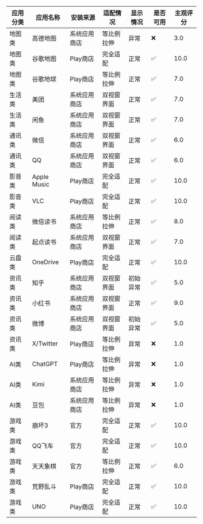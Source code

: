 | 应用分类 | 应用名称        | 安装来源   | 适配情况  | 显示情况 | 是否可用 | 主观评分 |
|------|-------------|--------|-------|------|------|------|
| 地图类  | 高德地图        | 系统应用商店 | 等比例拉伸 | 异常   | ❌    | 3.0  |
| 地图类  | 谷歌地图        | Play商店 | 完全适配  | 正常   | ✅    | 10.0 |
| 地图类  | 谷歌地球        | Play商店 | 等比例拉伸 | 正常   | ✅    | 7.0  |
| 生活类  | 美团          | 系统应用商店 | 双视窗界面 | 正常   | ✅    | 7.0  |
| 生活类  | 闲鱼          | 系统应用商店 | 双视窗界面 | 正常   | ✅    | 7.0  |
| 通讯类  | 微信          | 系统应用商店 | 双视窗界面 | 正常   | ✅    | 6.0  |
| 通讯类  | QQ          | 系统应用商店 | 双视窗界面 | 正常   | ✅    | 6.0  |
| 影音类  | Apple Music | Play商店 | 完全适配  | 正常   | ✅    | 10.0 |
| 影音类  | VLC         | Play商店 | 完全适配  | 正常   | ✅    | 10.0 |
| 阅读类  | 微信读书        | 系统应用商店 | 等比例拉伸 | 正常   | ✅    | 8.0  |
| 阅读类  | 起点读书        | 系统应用商店 | 双视窗界面 | 正常   | ✅    | 7.0  |
| 云盘类  | OneDrive    | Play商店 | 完全适配  | 正常   | ✅    | 10.0 |
| 资讯类  | 知乎          | 系统应用商店 | 双视窗界面 | 初始异常 | ✅    | 5.0  |
| 资讯类  | 小红书         | 系统应用商店 | 双视窗界面 | 正常   | ✅    | 9.0  |
| 资讯类  | 微博          | 系统应用商店 | 双视窗界面 | 初始异常 | ✅    | 5.0  |
| 资讯类  | X/Twitter   | Play商店 | 等比例拉伸 | 异常   | ❌    | 1.0  |
| AI类  | ChatGPT     | Play商店 | 等比例拉伸 | 异常   | ❌    | 1.0  |
| AI类  | Kimi        | 系统应用商店 | 等比例拉伸 | 异常   | ❌    | 1.0  |
| AI类  | 豆包          | 系统应用商店 | 等比例拉伸 | 异常   | ❌    | 1.0  |
| 游戏类  | 崩坏3         | 官方     | 完全适配  | 正常   | ✅    | 10.0 |
| 游戏类  | QQ飞车        | 官方     | 完全适配  | 正常   | ✅    | 10.0 |
| 游戏类  | 天天象棋        | 官方     | 等比例拉伸 | 正常   | ✅    | 6.0  |
| 游戏类  | 荒野乱斗        | Play商店 | 完全适配  | 正常   | ✅    | 10.0 |
| 游戏类  | UNO         | Play商店 | 完全适配  | 正常   | ✅    | 10.0 |
